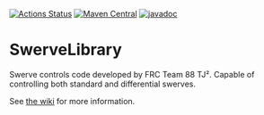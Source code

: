 [![Actions Status](https://github.com/frc-88/SwerveLibrary/workflows/Java%20CI/badge.svg)](https://github.com/frc-88/SwerveLibrary/actions) [![Maven Central](https://maven-badges.herokuapp.com/maven-central/{io.github.frc-88}/{swerve}/badge.svg)](https://maven-badges.herokuapp.com/maven-central/io.gitub.frc-88/swerve) [![javadoc](https://javadoc.io/badge2/io.github.frc-88/swerve/javadoc.svg)](https://javadoc.io/doc/io.github.frc-88/swerve)


# SwerveLibrary
Swerve controls code developed by FRC Team 88 TJ². Capable of controlling both standard and differential swerves.

See [the wiki](https://github.com/frc-88/SwerveLibrary/wiki) for more information.
